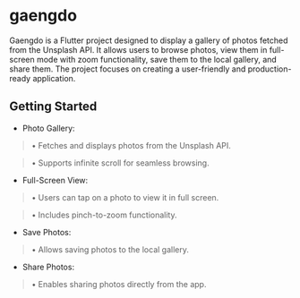 # gaengdo

Gaengdo is a Flutter project designed to display a gallery of photos fetched from the Unsplash API. It allows users to browse photos, view them in full-screen mode with zoom functionality, save them to the local gallery, and share them. The project focuses on creating a user-friendly and production-ready application.

## Getting Started

- Photo Gallery:

> • Fetches and displays photos from the Unsplash API.

> • Supports infinite scroll for seamless browsing.

- Full-Screen View:

> • Users can tap on a photo to view it in full screen.

> • Includes pinch-to-zoom functionality.

- Save Photos:

> • Allows saving photos to the local gallery.

- Share Photos:

> • Enables sharing photos directly from the app.
